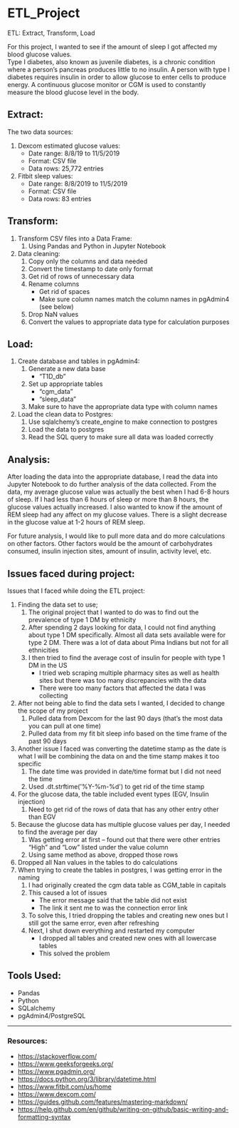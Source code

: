 # ETL_Project

ETL: Extract, Transform, Load

For this project, I wanted to see if the amount of sleep I got affected my blood glucose values.  
Type I diabetes, also known as juvenile diabetes, is a chronic condition where a person’s pancreas produces little to no insulin. A person with type I diabetes requires insulin in order to allow glucose to enter cells to produce energy. A continuous glucose monitor or CGM is used to constantly measure the blood glucose level in the body. 

## Extract: 

The two data sources:
1. Dexcom estimated glucose values:
   - Date range: 8/8/19 to 11/5/2019
   - Format: CSV file
   - Data rows: 25,772 entries
2. Fitbit sleep values:
   - Date range: 8/8/2019 to 11/5/2019
   - Format: CSV file
   - Data rows: 83 entries


## Transform:

1. Transform CSV files into a Data Frame:
   1. Using Pandas and Python in Jupyter Notebook
2. Data cleaning:
   1. Copy only the columns and data needed
   2. Convert the timestamp to date only format
   3. Get rid of rows of unnecessary data
   4. Rename columns 
      - Get rid of spaces
      - Make sure column names match the column names in pgAdmin4 (see below)
   5. Drop NaN values
   6. Convert the values to appropriate data type for calculation purposes


## Load:

1. Create database and tables in pgAdmin4:
   1. Generate a new data base 
      - “T1D_db”
   2. Set up appropriate tables 
      - “cgm_data”
      - “sleep_data”
   3. Make sure to have the appropriate data type with column names
2. Load the clean data to Postgres:
   1. Use sqlalchemy’s create_engine to make connection to postgres
   2. Load the data to postgres
   3. Read the SQL query to make sure all data was loaded correctly


## Analysis:

After loading the data into the appropriate database, I read the data into Jupyter Notebook to do further analysis of the data collected. From the data, my average glucose value was actually the best when I had 6-8 hours of sleep. If I had less than 6 hours of sleep or more than 8 hours, the glucose values actually increased.  I also wanted to know if the amount of REM sleep had any affect on my glucose values. There is a slight decrease in the glucose value at 1-2 hours of REM sleep.  

For future analysis, I would like to pull more data and do more calculations on other factors. Other factors would be the amount of carbohydrates consumed, insulin injection sites, amount of insulin, activity level, etc.


## Issues faced during project:

Issues that I faced while doing the ETL project:
1. Finding the data set to use;
   1. The original project that I wanted to do was to find out the prevalence of type 1 DM by ethnicity
   2. After spending 2 days looking for data, I could not find anything about type 1 DM specifically. Almost all data sets available were for type 2 DM. There was a lot of data about Pima Indians but not for all ethnicities
   3. I then tried to find the average cost of insulin for people with type 1 DM in the US
      - I tried web scraping multiple pharmacy sites as well as health sites but there was too many discrepancies with the data
      - There were too many factors that affected the data I was collecting 
2. After not being able to find the data sets I wanted, I decided to change the scope of my project
   1. Pulled data from Dexcom for the last 90 days (that’s the most data you can pull at one time)
   2. Pulled data from my fit bit sleep info based on the time frame of the past 90 days
3. Another issue I faced was converting the datetime stamp as the date is what I will be combining the data on and the time stamp makes it too specific
   1. The date time was provided in date/time format but I did not need the time
   2. Used .dt.strftime('%Y-%m-%d') to get rid of the time stamp
4. For the glucose data, the table included event types (EGV, Insulin injection)
   1. Need to get rid of the rows of data that has any other entry other than EGV
5. Because the glucose data has multiple glucose values per day, I needed to find the average per day
   1. Was getting error at first – found out that there were other entries “High” and “Low” listed under the value column
   2. Using same method as above, dropped those rows
6. Dropped all Nan values in the tables to do calculations
7. When trying to create the tables in postgres, I was getting error in the naming
   1. I had originally created the cgm data table as CGM_table in capitals
   2. This caused a lot of issues
      - The error message said that the table did not exist 
      - The link it sent me to was the connection error link
   3. To solve this, I tried dropping the tables and creating new ones but I still got the same error, even after refreshing
   4. Next, I shut down everything and restarted my computer
      - I dropped all tables and created new ones with all lowercase tables
      - This solved the problem


## Tools Used:

  - Pandas
  - Python
  - SQLalchemy
  - pgAdmin4/PostgreSQL

----------------------------------------------------------------------------------------------------------

### Resources:

  - https://stackoverflow.com/
  - https://www.geeksforgeeks.org/
  - https://www.pgadmin.org/
  - https://docs.python.org/3/library/datetime.html
  - https://www.fitbit.com/us/home
  - https://www.dexcom.com/
  - https://guides.github.com/features/mastering-markdown/
  - https://help.github.com/en/github/writing-on-github/basic-writing-and-formatting-syntax



